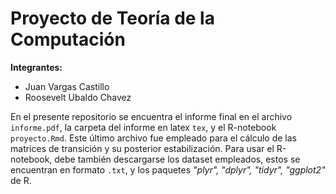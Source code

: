 # Proyecto de Teoría de la Computación

**Integrantes:**
- Juan Vargas Castillo
- Roosevelt Ubaldo Chavez

En el presente repositorio se encuentra el informe final en el archivo `informe.pdf`, la carpeta del informe en latex `tex`, y el R-notebook `proyecto.Rmd`. Este último archivo fue empleado para el cálculo de las matrices de transición y su posterior estabilización. Para usar el R-notebook, debe también descargarse los dataset empleados, estos se encuentran en formato `.txt`, y los paquetes *"plyr", "dplyr", "tidyr",  "ggplot2"*  de R.
